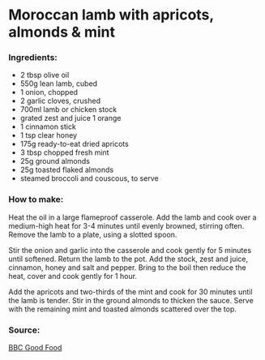 # Moroccan lamb with apricots, almonds & mint

### Ingredients:
* 2 tbsp olive oil
* 550g lean lamb, cubed
* 1 onion, chopped
* 2 garlic cloves, crushed
* 700ml lamb or chicken stock
* grated zest and juice 1 orange
* 1 cinnamon stick
* 1 tsp clear honey
* 175g ready-to-eat dried apricots
* 3 tbsp chopped fresh mint
* 25g ground almonds
* 25g toasted flaked almonds
* steamed broccoli and couscous, to serve


### How to make:

Heat the oil in a large flameproof casserole. Add the lamb and cook over a medium-high heat for 3-4 minutes until evenly browned, stirring often. Remove the lamb to a plate, using a slotted spoon.

Stir the onion and garlic into the casserole and cook gently for 5 minutes until softened. Return the lamb to the pot. Add the stock, zest and juice, cinnamon, honey and salt and pepper. Bring to the boil then reduce the heat, cover and cook gently for 1 hour.

Add the apricots and two-thirds of the mint and cook for 30 minutes until the lamb is tender. Stir in the ground almonds to thicken the sauce. Serve with the remaining mint and toasted almonds scattered over the top.

### Source:

[BBC Good Food](http://www.bbcgoodfood.com/recipes/3256/moroccan-lamb-with-apricots-almonds-and-mint)
